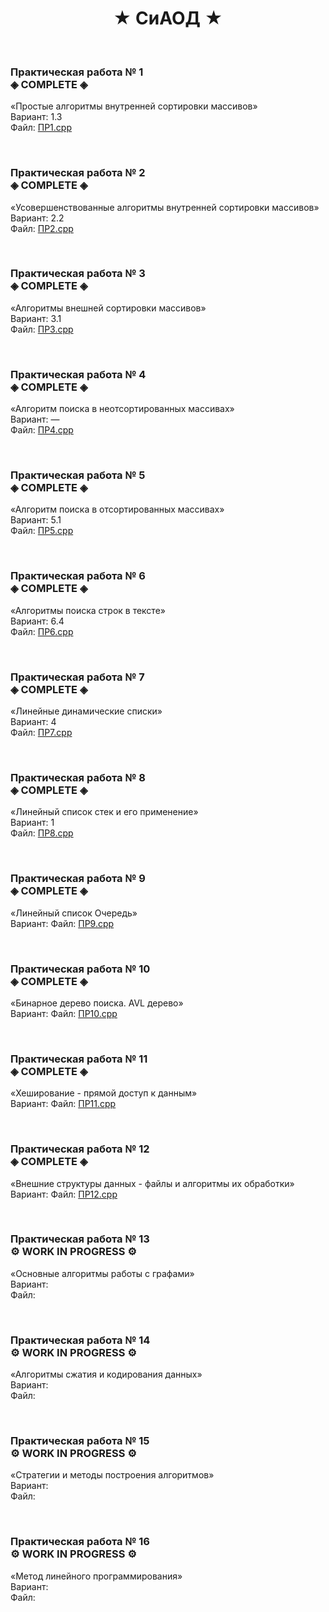 <h1 align="center">	&#9733; СиАОД	&#9733;</h1>


<br><h3 >Практическая работа № 1  
  	&#9672; COMPLETE	&#9672;</h3>
«Простые алгоритмы внутренней сортировки массивов»  
Вариант: 1.3  
Файл:  [ПР1.cpp](https://github.com/ARK-STD-B1/SiAOD/blob/main/%D0%9F%D0%A01.cpp) </br>

<br><h3>Практическая работа № 2  
    &#9672; COMPLETE	&#9672;</h3>
«Усовершенствованные алгоритмы внутренней сортировки массивов»  
Вариант: 2.2  
Файл: [ПР2.cpp](https://github.com/ARK-STD-B1/SiAOD/blob/main/%D0%9F%D0%A02.cpp) </br>

<br><h3>Практическая работа № 3  
  	&#9672; COMPLETE	&#9672;</h3>
«Алгоритмы внешней сортировки массивов»  
Вариант: 3.1  
Файл: [ПР3.cpp](https://github.com/ARK-STD-B1/SiAOD/blob/main/%D0%9F%D0%A03.cpp) </br>

<br><h3>Практическая работа № 4  
  	&#9672; COMPLETE	&#9672;</h3>
«Алгоритм поиска в неотсортированных массивах»  
Вариант: —  
Файл: [ПР4.cpp](https://github.com/ARK-STD-B1/SiAOD/blob/main/%D0%9F%D0%A04.cpp) </br>

<br><h3>Практическая работа № 5  
  	&#9672; COMPLETE	&#9672;</h3>
«Алгоритм поиска в отсортированных массивах»  
Вариант: 5.1  
Файл: [ПР5.cpp](https://github.com/ARK-STD-B1/SiAOD/blob/main/%D0%9F%D0%A05.cpp) </br>

<br><h3>Практическая работа № 6  
  	&#9672; COMPLETE	&#9672;</h3>
«Алгоритмы поиска строк в тексте»  
Вариант: 6.4  
Файл: [ПР6.cpp](https://github.com/ARK-STD-B1/SiAOD/blob/main/%D0%9F%D0%A06.cpp) </br>

<br><h3>Практическая работа № 7  
  	&#9672; COMPLETE	&#9672;</h3>
«Линейные динамические списки»  
Вариант: 4  
Файл: [ПР7.cpp](https://github.com/ARK-STD-B1/SiAOD/blob/main/%D0%9F%D0%A07.cpp) </br>

<br><h3>Практическая работа № 8  
  	&#9672; COMPLETE	&#9672;</h3>
«Линейный список стек и его применение»  
Вариант: 1   
Файл: [ПР8.cpp](https://github.com/ARK-STD-B1/SiAOD/blob/main/%D0%9F%D0%A08.cpp) </br>

<br><h3>Практическая работа № 9  
  	&#9672; COMPLETE	&#9672;</h3>
«Линейный список Очередь»  
Вариант: 
Файл: [ПР9.cpp](https://github.com/ARK-STD-B1/SiAOD/blob/main/%D0%9F%D0%A09.cpp)</br>

<br><h3>Практическая работа № 10  
  	&#9672; COMPLETE	&#9672;</h3>
«Бинарное дерево поиска. AVL дерево»  
Вариант: 
Файл: [ПР10.cpp](https://github.com/ARK-STD-B1/SiAOD/blob/main/%D0%9F%D0%A010.cpp)</br>

<br><h3>Практическая работа № 11  
  	&#9672; COMPLETE	&#9672;</h3>
«Хеширование - прямой доступ к данным»  
Вариант: 
Файл: [ПР11.cpp](https://github.com/ARK-STD-B1/SiAOD/blob/main/%D0%9F%D0%A011.cpp)</br>

<br><h3>Практическая работа № 12  
    &#9672; COMPLETE	&#9672;</h3>
«Внешние структуры данных - файлы  и алгоритмы их обработки»  
Вариант: 
Файл: [ПР12.cpp](https://github.com/ARK-STD-B1/SiAOD/blob/main/%D0%9F%D0%A012.cpp)</br>

<br><h3>Практическая работа № 13  
    	&#9881; WORK IN PROGRESS	&#9881;</h3>
«Основные алгоритмы работы с графами»  
Вариант:   
Файл: </br>

<br><h3>Практическая работа № 14  
    	&#9881; WORK IN PROGRESS	&#9881;</h3>
«Алгоритмы сжатия и кодирования данных»  
Вариант:   
Файл: </br>

<br><h3>Практическая работа № 15  
    	&#9881; WORK IN PROGRESS	&#9881;</h3>
«Стратегии и методы построения алгоритмов»  
Вариант:   
Файл: </br>

<br><h3>Практическая работа № 16  
    &#9881; WORK IN PROGRESS	&#9881;</h3>
«Метод линейного программирования»  
Вариант:   
Файл: </br>
